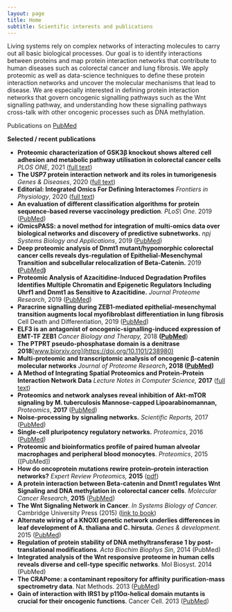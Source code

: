 ```yaml
---
layout: page
title: Home
subtitle: Scientific interests and publications
---
```



Living systems rely on complex networks of interacting molecules to carry out all basic biological processes. Our goal is to identify interactions between proteins and map protein interaction networks that contribute to human diseases such as colorectal cancer and lung fibrosis. We apply proteomic as well as data-science techniques to define these protein interaction networks and uncover the molecular mechanisms that lead to disease. We are especially interested in defining protein interaction networks that govern oncogenic signalling pathways such as the Wnt signalling pathway, and understanding how these signalling pathways cross-talk with other oncogenic processes such as DNA methylation.

Publications on [PubMed](https://www.ncbi.nlm.nih.gov/myncbi/16spgtW8Obc/bibliography/public/)

**Selected / recent publications**

*   **Proteomic characterization of GSK3β knockout shows altered cell adhesion and metabolic pathway utilisation in colorectal cancer cells** _PLOS ONE_, 2021 ([full text](https://journals.plos.org/plosone/article?id=10.1371/journal.pone.0246707))
*   **The USP7 protein interaction network and its roles in tumorigenesis** _Genes & Diseases_, 2020 ([full text](https://www.sciencedirect.com/science/article/pii/S235230422030129X))
*   **Editorial: Integrated Omics For Defining Interactomes** _Frontiers in Physiology_, 2020 ([full text](https://www.frontiersin.org/research-topics/8188/integrated-omics-for-defining-interactomes))
*   **An evaluation of different classification algorithms for protein sequence-based reverse vaccinology prediction**. _PLoS\\ One_. 2019 ([PubMed](https://www.ncbi.nlm.nih.gov/pubmed/31834914))
*   **iOmicsPASS: a novel method for integration of multi-omics data over biological networks and discovery of predictive subnetworks.** _npj Systems Biology and Applications_, 2019 ([PubMed](https://www.ncbi.nlm.nih.gov/pubmed/31312515))
*   **Deep proteomic analysis of Dnmt1 mutant/hypomorphic colorectal cancer cells reveals dys-regulation of Epithelial-Mesenchymal Transition and subcellular relocalization of Beta-Catenin.** 2019 **(**[PubMed](https://www.ncbi.nlm.nih.gov/pubmed/31448663)**)**
*   **Proteomic Analysis of Azacitidine-Induced Degradation Profiles Identifies Multiple Chromatin and Epigenetic Regulators Including Uhrf1 and Dnmt1 as Sensitive to Azacitidine.** _Journal Proteome Research_, 2019 ([PubMed](https://www.ncbi.nlm.nih.gov/pubmed/30672294))
*   **Paracrine signalling during ZEB1-mediated epithelial-mesenchymal transition augments local myofibroblast differentiation in lung fibrosis** Cell Death and Differentiation, 2019 ([PubMed](https://www.ncbi.nlm.nih.gov/pubmed/30050057))
*   **ELF3 is an antagonist of oncogenic-signalling-induced expression of EMT-TF ZEB1** _Cancer Biology and Therapy,_ 2018 **([PubMed](https://www.ncbi.nlm.nih.gov/pubmed/30148686)**)
*   **The PTPRT pseudo-phosphatase domain is a denitrase** **2018**[www.biorxiv.org](https://doi.org/10.1101/238980)
*   **Multi-proteomic and transcriptomic analysis of oncogenic β-catenin molecular networks** _Journal of Proteome Research_**, 2018 ([PubMed](https://www.ncbi.nlm.nih.gov/pubmed/29747501))**
*   **A Method of Integrating Spatial Proteomics and Protein-Protein Interaction Network Data** _Lecture Notes in Computer Science,_ **2017** ([full text](https://link.springer.com/chapter/10.1007/978-3-319-70139-4_79))
*   **Proteomics and network analyses reveal inhibition of Akt-mTOR signaling by M. tuberculosis Mannose-capped Lipoarabinomannan,** _Proteomics_, **2017** ([PubMed](http://www.ncbi.nlm.nih.gov/pubmed/28994205))
*   **Noise-processing by signaling networks.** _Scientific Reports,_ 2017 ([PubMed](https://www.ncbi.nlm.nih.gov/pubmed/28373704))
*   **Single-cell pluripotency regulatory networks.** _Proteomics_, 2016 ([PubMed](https://www.ncbi.nlm.nih.gov/pubmed/27357612))
*   **Proteomic and bioinformatics profile of paired human alveolar macrophages and peripheral blood monocytes**. _Proteomics_, 2015 ([PubMed])
*   **How do oncoprotein mutations rewire protein–protein interaction networks?** _Expert Review Proteomics,_ **2015** ([pdf](data/uploads/bowler-et-al-expert-review-proteomics.pdf))
*   **A protein interaction between Beta-catenin and Dnmt1 regulates Wnt Signaling and DNA methylation in colorectal cancer cells**. _Molecular Cancer Research_, **2015** ([PubMed](http://www.ncbi.nlm.nih.gov/pubmed/25753001))
*   **The Wnt Signaling Network in Cancer**. _In Systems Biology of Cancer._ Cambridge University Press (2015) ([link to book](http://www.cambridge.org/gb/academic/subjects/life-sciences/genomics-bioinformatics-and-systems-biology/systems-biology-cancer?format=HB))
*   **Alternate wiring of a KNOXI genetic network underlies differences in leaf development of A. thaliana and C. hirsuta.** _Genes & development_. 2015 ([PubMed](https://www.ncbi.nlm.nih.gov/pubmed/26588991))
*   **Regulation of protein stability of DNA methyltransferase 1 by post-translational modifications**. _Acta Biochim Biophys Sin_, 2014 (PubMed)
*   **Integrated analysis of the Wnt responsive proteome in human cells reveals diverse and cell-type specific networks**. Mol Biosyst. 2014 (PubMed)
*   **The CRAPome: a contaminant repository for affinity purification-mass spectrometry data**. Nat Methods. 2013 ([PubMed](http://www.ncbi.nlm.nih.gov/pubmed/23921808))
*   **Gain of interaction with IRS1 by p110α-helical domain mutants is crucial for their oncogenic functions**. Cancer Cell. 2013 ([PubMed](http://www.ncbi.nlm.nih.gov/pubmed/23643389))

